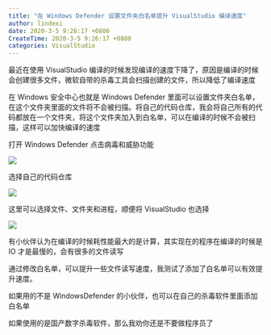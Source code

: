 ```yaml
---
title: "在 Windows Defender 设置文件夹白名单提升 VisualStudio 编译速度"
author: lindexi
date: 2020-3-5 9:26:17 +0800
CreateTime: 2020-3-5 9:26:17 +0800
categories: VisualStudio
---
```


最近在使用 VisualStudio 编译的时候发现编译的速度下降了，原因是编译的时候会创建很多文件，微软自带的杀毒工具会扫描创建的文件，所以降低了编译速度

<!--more-->


<!-- csdn -->

在 Windows 安全中心也就是 Windows Defender 里面可以设置文件夹白名单，在这个文件夹里面的文件将不会被扫描。将自己的代码仓库，我会将自己所有的代码都放在一个文件夹，将这个文件夹加入到白名单，可以在编译的时候不会被扫描，这样可以加快编译的速度

打开 Windows Defender 点击病毒和威胁功能

![](http://image.acmx.xyz/lindexi%2F201931584912815)

选择自己的代码仓库

![](http://image.acmx.xyz/lindexi%2F201931584947231)

这里可以选择文件、文件夹和进程，顺便将 VisualStudio 也选择

![](http://image.acmx.xyz/lindexi%2F201931585023863)

有小伙伴认为在编译的时候耗性能最大的是计算，其实现在的程序在编译的时候是 IO 才是最慢的，会有很多的文件读写

通过修改白名单，可以提升一些文件读写速度，我测试了添加了白名单可以有效提升速度。

如果用的不是 WindowsDefender 的小伙伴，也可以在自己的杀毒软件里面添加白名单

如果使用的是国产数字杀毒软件，那么我劝你还是不要做程序员了

